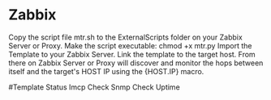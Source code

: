 # Zabbix

Copy the script file mtr.sh to the ExternalScripts folder on your Zabbix Server or Proxy.
Make the script executable: chmod +x mtr.py
Import the Template to your Zabbix Server.
Link the template to the target host. From there on Zabbix Server or Proxy will discover and monitor the hops between itself and the target's HOST IP using the {HOST.IP} macro.


#Template Status
Imcp Check
Snmp Check
Uptime
